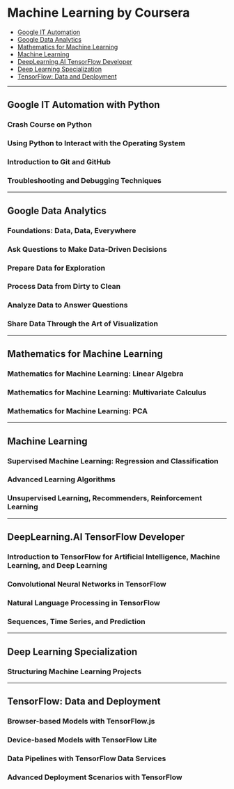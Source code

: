 # Machine Learning by Coursera
* [Google IT Automation](https://github.com/Fahrililham/Coursera/tree/Machine-Learning?tab=readme-ov-file#google-it-automation-with-python)
* [Google Data Analytics]()
* [Mathematics for Machine Learning]()
* [Machine Learning]()
* [DeepLearning.AI TensorFlow Developer]()
* [Deep Learning Specialization]()
* [TensorFlow: Data and Deployment]()
---
## Google IT Automation with Python
### Crash Course on Python
### Using Python to Interact with the Operating System
### Introduction to Git and GitHub
### Troubleshooting and Debugging Techniques
---
## Google Data Analytics
### Foundations: Data, Data, Everywhere
### Ask Questions to Make Data-Driven Decisions
### Prepare Data for Exploration
### Process Data from Dirty to Clean
### Analyze Data to Answer Questions
### Share Data Through the Art of Visualization
---
## Mathematics for Machine Learning
### Mathematics for Machine Learning: Linear Algebra
### Mathematics for Machine Learning: Multivariate Calculus
### Mathematics for Machine Learning: PCA
---
## Machine Learning
### Supervised Machine Learning: Regression and Classification
### Advanced Learning Algorithms
### Unsupervised Learning, Recommenders, Reinforcement Learning
---
## DeepLearning.AI TensorFlow Developer
### Introduction to TensorFlow for Artificial Intelligence, Machine Learning, and Deep Learning
### Convolutional Neural Networks in TensorFlow
### Natural Language Processing in TensorFlow
### Sequences, Time Series, and Prediction
---
## Deep Learning Specialization
### Structuring Machine Learning Projects
---
## TensorFlow: Data and Deployment
### Browser-based Models with TensorFlow.js
### Device-based Models with TensorFlow Lite
### Data Pipelines with TensorFlow Data Services
### Advanced Deployment Scenarios with TensorFlow
